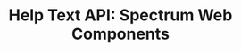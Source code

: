 ---
layout: api.njk
title: 'Help Text API: Spectrum Web Components'
displayName: Help Text
componentName: help-text
componentHeading: sp-help-text
tags:
- component-api
---